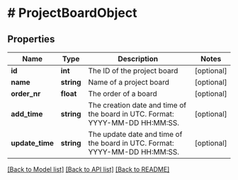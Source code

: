# # ProjectBoardObject

## Properties

Name | Type | Description | Notes
------------ | ------------- | ------------- | -------------
**id** | **int** | The ID of the project board | [optional]
**name** | **string** | Name of a project board | [optional]
**order_nr** | **float** | The order of a board | [optional]
**add_time** | **string** | The creation date and time of the board in UTC. Format: YYYY-MM-DD HH:MM:SS. | [optional]
**update_time** | **string** | The update date and time of the board in UTC. Format: YYYY-MM-DD HH:MM:SS. | [optional]

[[Back to Model list]](../README.md#documentation-for-models) [[Back to API list]](../README.md#documentation-for-api-endpoints) [[Back to README]](../README.md)
